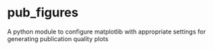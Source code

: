 # pub_figures
A python module to configure matplotlib with appropriate settings for generating publication quality plots
